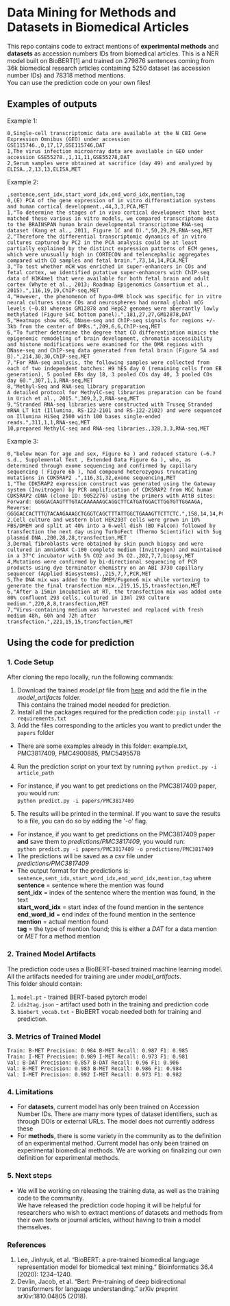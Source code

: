 # Data Mining for Methods and Datasets in Biomedical Articles

This repo contains code to extract mentions of **experimental methods** and **datasets** as accession numbers IDs from biomedical articles.
This is a NER model built on BioBERT[1] and trained on 279876 sentences coming from 36k biomedical research articles containing 5250 dataset (as accession number IDs) and 78318 method mentions. <br>
You can use the prediction code on your own files!

## Examples of outputs
Example 1:
```,sentence,sent_idx,start_word_idx,end_word_idx,mention,tag
0,Single-cell transcriptomic data are available at the N CBI Gene Expression Omnibus (GEO) under accession GSE115746.,0,17,17,GSE115746,DAT
1,The virus infection microarray data are available in GEO under accession GSE55278.,1,11,11,GSE55278,DAT
2,Serum samples were obtained at sacrifice (day 49) and analyzed by ELISA.,2,13,13,ELISA,MET
```
Example 2:
```
,sentence,sent_idx,start_word_idx,end_word_idx,mention,tag
0,(E) PCA of the gene expression of in vitro differentiation systems and human cortical development.,44,3,3,PCA,MET
1,"To determine the stages of in vivo cortical development that best matched these various in vitro models, we compared transcriptome data to the BRAINSPAN human brain developmental transcriptome RNA-seq dataset (Kang et al., 2011, Figure 1C and D).",50,29,29,RNA-seq,MET
2,"Therefore the differential transcriptomic dynamics of in vitro cultures captured by PC2 in the PCA analysis could be at least partially explained by the distinct expression patterns of ECM genes, which were unusually high in CORTECON and telencephalic aggregates compared with CO samples and fetal brain.",73,14,14,PCA,MET
3,"To test whether mCH was enriched in super-enhancers in COs and fetal cortex, we identified putative super-enhancers with ChIP-seq data of H3K4me1 that were available for both fetal brain and adult cortex (Whyte et al., 2013; Roadmap Epigenomics Consortium et al., 2015).",116,19,19,ChIP-seq,MET
4,"However, the phenomenon of hypo-DMR block was specific for in vitro neural cultures since COs and neurospheres had normal global mCG levels (~0.8) whereas GM12878 and HepG2 genomes were aberrantly lowly methylated (Figure S4C bottom panel).",181,27,27,GM12878,DAT
5,"Heatmaps show mCG, DNase-seq and ChIP-seq signals for regions +/- 3kb from the center of DMRs.",209,6,6,ChIP-seq,MET
6,"To further determine the degree that CO differentiation mimics the epigenomic remodeling of brain development, chromatin accessibility and histone modifications were examined for the DMR regions with DNase-seq and ChIP-seq data generated from fetal brain (Figure 5A and B).",214,30,30,ChIP-seq,MET
7,"For RNA-seq analysis, the following samples were collected from each of two independent batches: H9 hES day 0 (remaining cells from EB generation), 5 pooled EBs day 18, 3 pooled COs day 40, 3 pooled COs day 60.",307,1,1,RNA-seq,MET
8,"Methyl-Seq and RNA-seq library preparation
A detailed protocol for MethylC-seq libraries preparation can be found in Urich et al., 2015.",309,2,2,RNA-seq,MET
9,"Stranded RNA-seq libraries were constructed with Truseq Stranded mRNA LT kit (Illumina, RS-122-2101 and RS-122-2102) and were sequenced on Illumina HiSeq 2500 with 100 bases single-ended reads.",311,1,1,RNA-seq,MET
10,prepared MethylC-seq and RNA-seq libraries.,328,3,3,RNA-seq,MET
```
Example 3:
```,sentence,sent_idx,start_word_idx,end_word_idx,mention,tag
0,"below mean for age and sex, Figure 6a ) and reduced stature (−6.7 s.d., Supplemental Text , Extended Data Figure 6a ), who, as determined through exome sequencing and confirmed by capillary sequencing ( Figure 6b ), had compound heterozygous truncating mutations in CDK5RAP2 .",116,31,32,exome sequencing,MET
1,"The CDK5RAP2 expression construct was generated using the Gateway system (Invitrogen) by PCR amplification of CDK5RAP2 from MGC human CDK5RAP2 cDNA (clone ID: 9052276) using the primers with AttB sites: Forward: GGGGACAAGTTTGTACAAAAAAGCAGGCTTCATGATGGACTTGGTGTTGGAAGA, Reverse: GGGGACCACTTTGTACAAGAAAGCTGGGTCAGCTTTATTGGCTGAAAGTTCTTCTC.",158,14,14,PCR,MET
2,Cell culture and western blot HEK293T cells were grown in 10% FBS/DMEM and split at 40% into a 6-well dish (BD Falcon) followed by transfection the next day using TurboFect (Thermo Scientific) with 5ug plasmid DNA.,200,28,28,transfection,MET
3,Dermal fibroblasts were obtained by skin punch biopsy and were cultured in amnioMAX C-100 complete medium (Invitrogen) and maintained in a 37°C incubator with 5% CO2 and 3% O2.,202,7,7,biopsy,MET
4,Mutations were confirmed by bi-directional sequencing of PCR products using dye terminator chemistry on an ABI 3730 capillary sequencer (Applied Biosystems).,215,7,7,PCR,MET
5,The DNA mix was added to the DMEM/Fugene6 mix while vortexing to generate the final transfection mix.,219,15,15,transfection,MET
6,"After a 15min incubation at RT, the transfection mix was added onto 80% confluent 293 cells, cultured in 13ml 293 culture medium.",220,8,8,transfection,MET
7,"Virus-containing medium was harvested and replaced with fresh medium 48h, 60h and 72h after transfection.",221,15,15,transfection,MET
```
## Using the code for prediction
### 1. Code Setup

After cloning the repo locally, run the following commands: <br>
1. Download the trained *model.pt* file from [here](https://drive.google.com/file/d/1MiA60qli7mwo5hMa4fl401bpctfR9VeJ/view?usp=sharing) and add the file in the *model_artifacts* folder. <br> 
This contains the trained model needed for prediction.
2. Install all the packages required for the prediction code: ```pip install -r requirements.txt``` 
3. Add the files corresponding to the articles you want to predict under the ```papers``` folder 
- There are some examples already in this folder: example.txt, PMC3817409, PMC4900885, PMC5495578 <br>
4. Run the prediction script on your text by running ```python predict.py -i article_path```
- For instance, if you want to get predictions on the PMC3817409 paper, you would run: <br>
```python predict.py -i papers/PMC3817409```
5. The results will be printed in the terminal. If you want to save the results to a file, you can do so by adding the '-o' flag. <br>
- For instance, if you want to get predictions on the PMC3817409 paper **and** save them to *predictions/PMC3817409*, you would run: <br>
```python predict.py -i papers/PMC3817409 -o predictions/PMC3817409```
- The predictions will be saved as a csv file under *predictions/PMC3817409*
- The output format for the predictions is:
```sentence,sent_idx,start_word_idx,end_word_idx,mention,tag``` where
**sentence** = sentence where the mention was found <br>
**sent_idx** = index of the sentence where the mention was found, in the text <br>
**start_word_idx** = start index of the found mention in the sentence <br>
**end_word_id** = end index of the found mention in the sentence <br>
**mention** = actual mention found <br>
**tag** = the type of mention found; this is either a *DAT* for a data mention or *MET* for a method mention <br>

### 2. Trained Model Artifacts
The prediction code uses a BioBERT-based trained machine learning model. <br>
All the artifacts needed for training are under *model_artifacts*. <br>
This folder should contain:
1. ```model.pt``` - trained BERT-based pytorch model
2. ```idx2tag.json``` - artifact used both in the training and prediction code
3. ```biobert_vocab.txt``` - BioBERT vocab needed both for training and prediction.

### 3. Metrics of Trained Model
```Train: B-DAT Precision: 0.88 B-DAT Recall: 0.974 F1: 0.925
Train: B-MET Precision: 0.984 B-MET Recall: 0.987 F1: 0.985
Train: I-MET Precision: 0.989 I-MET Recall: 0.973 F1: 0.981
Val: B-DAT Precision: 0.857 B-DAT Recall: 0.96 F1: 0.906
Val: B-MET Precision: 0.983 B-MET Recall: 0.986 F1: 0.984
Val: I-MET Precision: 0.992 I-MET Recall: 0.973 F1: 0.982
```

### 4. Limitations
- For **datasets**, current model has only been trained on Accession Number IDs. There are many more types of dataset identifiers, such as through DOIs or external URLs. The model does not currently address these
- For **methods**, there is some variety in the community as to the definition of an experimental method. Current model has only been trained on experimental biomedical methods. We are working on finalizing our own definition for experimental methods.


### 5. Next steps
- We will be working on releasing the training data, as well as the training code to the community. <br> We have released the prediction code hoping it will be helpful for researchers who wish to extract mentions of datasets and methods from their own texts or journal articles, without having to train a model themselves. 

### References
1. Lee, Jinhyuk, et al. “BioBERT: a pre-trained biomedical language representation model for biomedical text mining.” Bioinformatics 36.4 (2020): 1234–1240. <br>
2. Devlin, Jacob, et al. “Bert: Pre-training of deep bidirectional transformers for language understanding.” arXiv preprint arXiv:1810.04805 (2018).

